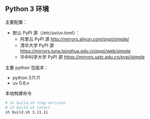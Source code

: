 
## Python 3 环境

主要配置：

* 默认 PyPI 源（/etc/uv/uv.toml）：
    * 阿里云 PyPI 源 http://mirrors.aliyun.com/pypi/simple/
    * 清华大学 PyPI 源 https://mirrors.tuna.tsinghua.edu.cn/pypi/web/simple
    * 华中科学大学 PyPI 源 https://mirrors.ustc.edu.cn/pypi/simple

主要 python 包版本：

* python 3.11.11
* uv 0.6.x

本地构建命令
```bash
# sh build.sh <tag-version>
# sh build.sh latest
sh build.sh 3.11.11
```
